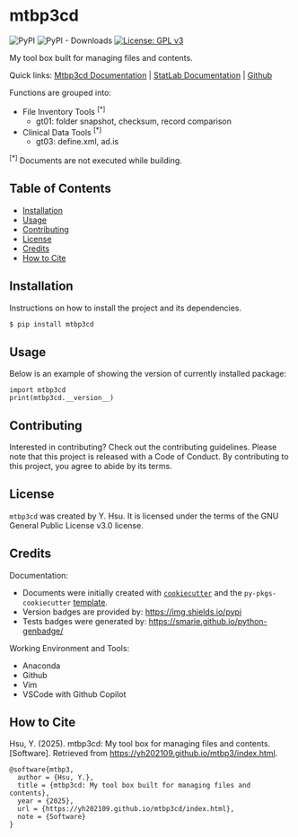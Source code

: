 # mtbp3cd

![PyPI](https://img.shields.io/pypi/v/mtbp3cd?label=pypi%20package)
![PyPI - Downloads](https://img.shields.io/pypi/dm/mtbp3cd)
[![License: GPL v3](https://img.shields.io/badge/License-GPLv3-blue.svg)](https://www.gnu.org/licenses/gpl-3.0)

My tool box built for managing files and contents.

Quick links: 
[Mtbp3cd Documentation](https://yh202109.github.io/mtbp3cd/index.html) |
[StatLab Documentation](https://yh202109.github.io/mtbp3Lab/index.html) |
[Github](https://github.com/yh202109/mtbp3cd) 

Functions are grouped into:

- File Inventory Tools <sup>[*]</sup>
  - gt01: folder snapshot, checksum, record comparison
  <!-- - gt02: column summary  -->
- Clinical Data Tools <sup>[*]</sup>
  - gt03: define.xml, ad.is

<sup>[*]</sup> Documents are not executed while building.

## Table of Contents

- [Installation](#installation)
- [Usage](#usage)
- [Contributing](#contributing)
- [License](#license) 
- [Credits](#credits) 
- [How to Cite](#how-to-cite) 

## Installation

Instructions on how to install the project and its dependencies.

```bash
$ pip install mtbp3cd
```

## Usage

Below is an example of showing the version of currently installed package:

``` 
import mtbp3cd
print(mtbp3cd.__version__)
``` 

## Contributing

Interested in contributing? Check out the contributing guidelines. Please note that this project is released with a Code of Conduct. By contributing to this project, you agree to abide by its terms.

## License

`mtbp3cd` was created by Y. Hsu. It is licensed under the terms of the GNU General Public License v3.0 license.


## Credits

Documentation: 

- Documents were initially created with [`cookiecutter`](https://cookiecutter.readthedocs.io/en/latest/) and the `py-pkgs-cookiecutter` [template](https://github.com/py-pkgs/py-pkgs-cookiecutter).
- Version badges are provided by: https://img.shields.io/pypi
- Tests badges were generated by: https://smarie.github.io/python-genbadge/

Working Environment and Tools:

- Anaconda
- Github 
- Vim
- VSCode with Github Copilot


## How to Cite 

Hsu, Y. (2025). mtbp3cd: My tool box for managing files and contents. [Software]. Retrieved from https://yh202109.github.io/mtbp3/index.html.

```
@software{mtbp3,
  author = {Hsu, Y.},
  title = {mtbp3cd: My tool box built for managing files and contents},
  year = {2025},
  url = {https://yh202109.github.io/mtbp3cd/index.html},
  note = {Software}
}
```
